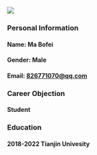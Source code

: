 ![](/IMG_20190702_082334.jpg)
### Personal Information
#### Name: Ma Bofei
#### Gender: Male
#### Email: 826771070@qq.com

### Career Objection
#### Student

### Education
#### 2018-2022 Tianjin Univesity 
